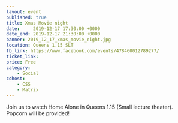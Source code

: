 ```yaml
---
layout: event
published: true
title: Xmas Movie night
date:     2019-12-17 17:30:00 +0000
date_end: 2019-12-17 21:30:00 +0000
banner: 2019_12_17_xmas_movie_night.jpg
location: Queens 1.15 SLT
fb_link: https://www.facebook.com/events/478460012789277/
ticket_link:
price: Free
category:
    - Social
cohost:
    - CSS
    - Matrix
---
```


Join us to watch Home Alone in Queens 1.15 (Small lecture theater).
Popcorn will be provided!
